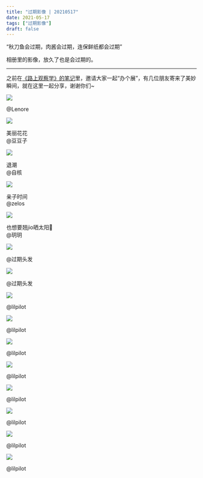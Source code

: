 ```yaml
---
title: "过期影像 | 20210517"
date: 2021-05-17
tags: ["过期影像"]
draft: false
---
```


“秋刀鱼会过期，肉酱会过期，连保鲜纸都会过期”

相册里的影像，放久了也是会过期的。

---

之前在[《路上观察学》的笔记](https://postcard.lilpilot.co/posts/%E8%AF%BB%E4%B9%A6%E7%AC%94%E8%AE%B0_%E8%B7%AF%E4%B8%8A%E8%A7%82%E5%AF%9F%E5%AD%A6%E5%85%A5%E9%97%A8/)里，邀请大家一起“办个展”，有几位朋友寄来了美妙瞬间，就在这里一起分享，谢谢你们~

![](https://p26-tt.byteimg.com/origin/pgc-image/789c8f7f821c498c85194405bfef6e50.jpg)

@Lenore

![](https://p5-tt.byteimg.com/origin/pgc-image/cd6c9a43b7cf4988829f2877a14dacf7.jpg)

美丽花花  
@豆豆子

![](https://p5-tt.byteimg.com/origin/pgc-image/6ace50eff2be460399d455d8fbcb9edf.jpg)

退潮  
@自核

![](https://p6-tt.byteimg.com/origin/pgc-image/37f819c14e4543d2b22367af8d9d4ed7.jpg)

亲子时间  
@zelos

![](https://p6-tt.byteimg.com/origin/pgc-image/2e7587b83c2b466c86746d677596b760.jpg)

也想要翘jio晒太阳🐻  
@玥玥

![](https://p6-tt.byteimg.com/origin/pgc-image/3371e557db2547b380fc2bbbdd02ab60.jpg)

@过期头发

![](https://p6-tt.byteimg.com/origin/pgc-image/d332a4aa99f44e54bcb0d3df5b438178.jpg)

@过期头发

![](https://p5-tt.byteimg.com/origin/pgc-image/85ec3517bb82479a9b6318997488b716.jpg)

@lilpilot

![](https://p6-tt.byteimg.com/origin/pgc-image/9f25ce685e2046c9b231bad53e71dd47.jpg)

@lilpilot

![](https://p3-tt.byteimg.com/origin/pgc-image/44e09271da824b9baa3d6b0d7b783ecc.jpg)

@lilpilot

![](https://p6-tt.byteimg.com/origin/pgc-image/8a2901f26fad4daea5322cff663522cf.jpg)

@lilpilot

![](https://p26-tt.byteimg.com/origin/pgc-image/69801f2d76214a028c2e476e3a9290ee.jpg)

@lilpilot

![](https://p6-tt.byteimg.com/origin/pgc-image/b464def4f75f47e68aafc781cb21bc51.jpg)

@lilpilot

![](https://p26-tt.byteimg.com/origin/pgc-image/9db7486cda8c4992aceabb4589e22c8b.jpg)

@lilpilot

![](https://p3-tt.byteimg.com/origin/pgc-image/5fb2339f8850468e86284a9de9286cb8.jpg)

@lilpilot